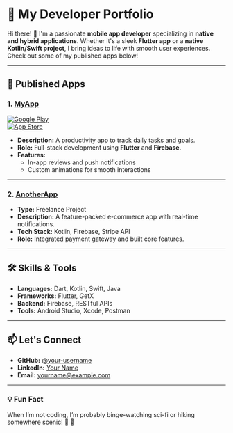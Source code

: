 # 📱 My Developer Portfolio

Hi there! 👋 I'm a passionate **mobile app developer** specializing in **native and hybrid applications**. Whether it's a sleek **Flutter app** or a **native Kotlin/Swift project**, I bring ideas to life with smooth user experiences. Check out some of my published apps below!

---

## 🚀 Published Apps

### 1. [MyApp](https://play.google.com/store/apps/details?id=com.myapp)  
[![Google Play](https://img.shields.io/badge/Google_Play-Download-blue)](https://play.google.com/store/apps/details?id=com.myapp)  
[![App Store](https://img.shields.io/badge/App_Store-Download-green)](https://apps.apple.com/app/myapp/id1234567890)

- **Description:** A productivity app to track daily tasks and goals.
- **Role:** Full-stack development using **Flutter** and **Firebase**.
- **Features:**  
  - In-app reviews and push notifications  
  - Custom animations for smooth interactions  

---

### 2. [AnotherApp](https://play.google.com/store/apps/details?id=com.anotherapp)
- **Type:** Freelance Project  
- **Description:** A feature-packed e-commerce app with real-time notifications.  
- **Tech Stack:** Kotlin, Firebase, Stripe API  
- **Role:** Integrated payment gateway and built core features.

---

## 🛠️ Skills & Tools
- **Languages:** Dart, Kotlin, Swift, Java  
- **Frameworks:** Flutter, GetX  
- **Backend:** Firebase, RESTful APIs  
- **Tools:** Android Studio, Xcode, Postman  

---

## 📫 Let's Connect
- **GitHub:** [@your-username](https://github.com/your-username)  
- **LinkedIn:** [Your Name](https://www.linkedin.com/in/your-profile)  
- **Email:** yourname@example.com  

---

### 💡 Fun Fact
When I’m not coding, I’m probably binge-watching sci-fi or hiking somewhere scenic! 🌲 🚀

